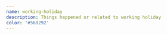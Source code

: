 ```yaml
---
name: working-holiday
description: Things happened or related to working holiday
color: '#56d292'
---
```


